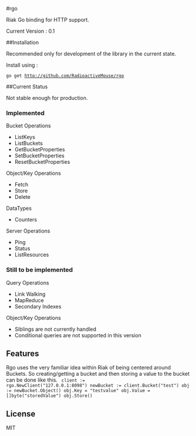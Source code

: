 #rgo

Riak Go binding for HTTP support.

Current Version : 0.1

##Installation

Recommended only for development of the library in the current state.

Install using :

<code>go get http://github.com/RadioactiveMouse/rgo</code>

##Current Status

Not stable enough for production.

### Implemented
Bucket Operations
* ListKeys
* ListBuckets
* GetBucketProperties
* SetBucketProperties
* ResetBucketProperties

Object/Key Operations
* Fetch
* Store
* Delete

DataTypes
* Counters

Server Operations
* Ping
* Status
* ListResources

### Still to be implemented
Query Operations
* Link Walking
* MapReduce
* Secondary Indexes

Object/Key Operations
* Siblings are not currently handled
* Conditional queries are not supported in this version

## Features
Rgo uses the very familiar idea within Riak of being centered around Buckets. So creating/getting a bucket and then storing a value to the bucket can be done like this.
<code>
	client := rgo.NewClient("127.0.0.1:8098")
	newBucket := client.Bucket("test")
	obj := newBucket.Object()
	obj.Key = "testvalue"
	obj.Value = []byte("storedValue")
	obj.Store()
</code>
## License

MIT
